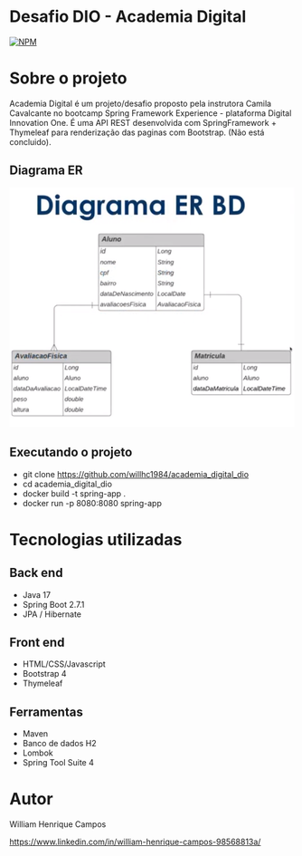 # Desafio DIO - Academia Digital 
[![NPM](https://img.shields.io/npm/l/react)](https://github.com/devsuperior/sds1-wmazoni/blob/master/LICENSE) 

# Sobre o projeto

Academia Digital é um projeto/desafio proposto pela instrutora Camila Cavalcante no bootcamp Spring Framework Experience - plataforma Digital Innovation One. 
É uma API REST desenvolvida com SpringFramework + Thymeleaf para renderização das paginas com Bootstrap. (Não está concluido).

## Diagrama ER
![Mobile 1](academia-digital.png)

## Executando o projeto
- git clone https://github.com/willhc1984/academia_digital_dio
- cd academia_digital_dio
- docker build -t spring-app .
- docker run -p 8080:8080 spring-app

# Tecnologias utilizadas
## Back end
- Java 17
- Spring Boot 2.7.1
- JPA / Hibernate

## Front end
- HTML/CSS/Javascript
- Bootstrap 4
- Thymeleaf

## Ferramentas
- Maven
- Banco de dados H2
- Lombok
- Spring Tool Suite 4

# Autor

William Henrique Campos

https://www.linkedin.com/in/william-henrique-campos-98568813a/
